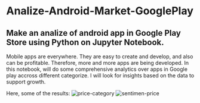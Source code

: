 # Analize-Android-Market-GooglePlay
## Make an analize of android app in Google Play Store using Python on Jupyter Notebook. 
Mobile apps are everywhere. They are easy to create and develop, and also can be profitable. Therefore, more and more apps are being developed. In this notebook, will do some comprehensive analytics over apps in Google play accross different categorize. I will look for insights based on the data to support growth.

Here, some of the results:
![price-category](https://user-images.githubusercontent.com/52410764/172390607-176ad0d2-ee2f-4cc6-89e7-8a389d9f811b.png)
![sentimen-price](https://user-images.githubusercontent.com/52410764/172390629-a032746c-7ed3-4946-a419-867cd911e95e.png)
